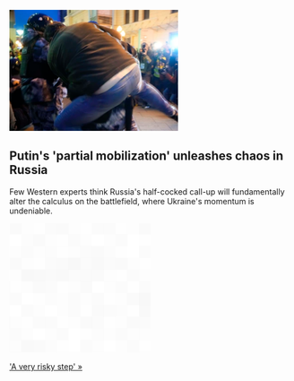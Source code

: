 
![Putin's 'partial mobilization' unleashes chaos in Russia](./20220921235951.png)
## Putin's 'partial mobilization' unleashes chaos in Russia

Few Western experts think Russia's half-cocked call-up will fundamentally alter the calculus on the battlefield, where Ukraine's momentum is undeniable.

![pic](../square_bg.png)

['A very risky step' »](https://www.yahoo.com/news/putin-russia-partial-mobilization-ukraine-protests-195109346.html)
